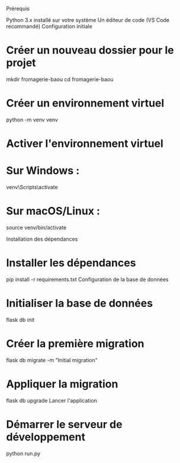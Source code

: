 Prérequis

Python 3.x installé sur votre système
Un éditeur de code (VS Code recommandé)
Configuration initiale


# Créer un nouveau dossier pour le projet
mkdir fromagerie-baou
cd fromagerie-baou

# Créer un environnement virtuel
python -m venv venv

# Activer l'environnement virtuel
# Sur Windows :
venv\Scripts\activate
# Sur macOS/Linux :
source venv/bin/activate


Installation des dépendances


# Installer les dépendances
pip install -r requirements.txt
Configuration de la base de données


# Initialiser la base de données
flask db init

# Créer la première migration
flask db migrate -m "Initial migration"

# Appliquer la migration
flask db upgrade
Lancer l'application


# Démarrer le serveur de développement
python run.py